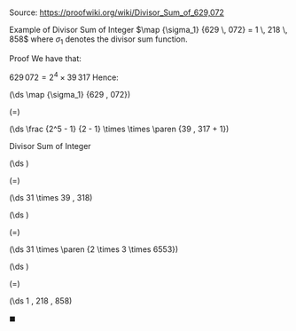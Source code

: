 # 

Source: https://proofwiki.org/wiki/Divisor_Sum_of_629,072

Example of Divisor Sum of Integer
$\map {\sigma_1} {629 \, 072} = 1 \, 218 \, 858$
where $\sigma_1$ denotes the divisor sum function.


Proof
We have that:

$629 \, 072 = 2^4 \times 39 \, 317$
Hence:














\(\ds \map {\sigma_1} {629 \, 072}\)

\(=\)







\(\ds \frac {2^5 - 1} {2 - 1} \times \times \paren {39 \, 317 + 1}\)





Divisor Sum of Integer














\(\ds \)

\(=\)







\(\ds 31 \times 39 \, 318\)




















\(\ds \)

\(=\)







\(\ds 31 \times \paren {2 \times 3 \times 6553}\)




















\(\ds \)

\(=\)







\(\ds 1 \, 218 \, 858\)









$\blacksquare$





